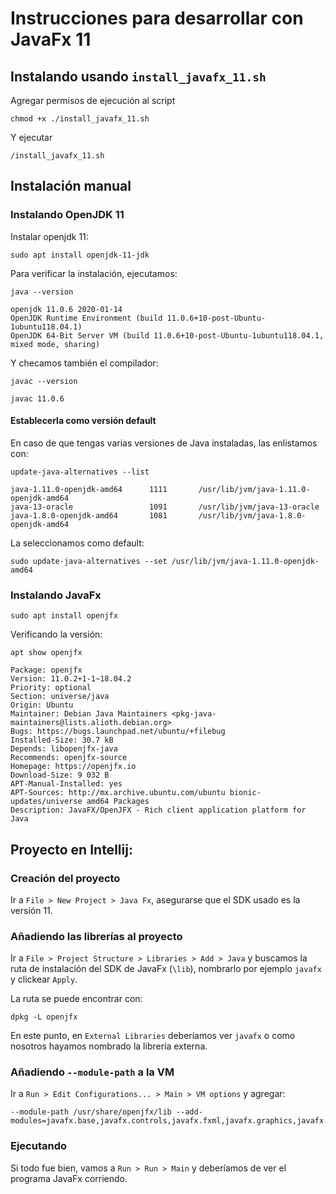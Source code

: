 # Instrucciones para desarrollar con JavaFx 11

## Instalando usando `install_javafx_11.sh`
Agregar permisos de ejecución al script
```ssh
chmod +x ./install_javafx_11.sh
```
Y ejecutar
```ssh
/install_javafx_11.sh
```

## Instalación manual
### Instalando OpenJDK 11
Instalar openjdk 11:
```ssh
sudo apt install openjdk-11-jdk 
```
Para verificar la instalación, ejecutamos:
```ssh
java --version
```
```ssh
openjdk 11.0.6 2020-01-14
OpenJDK Runtime Environment (build 11.0.6+10-post-Ubuntu-1ubuntu118.04.1)
OpenJDK 64-Bit Server VM (build 11.0.6+10-post-Ubuntu-1ubuntu118.04.1, mixed mode, sharing)
```
Y checamos también el compilador:
```ssh
javac --version
```
```ssh
javac 11.0.6
```
#### Establecerla como versión default
En caso de que tengas varias versiones de Java instaladas, las enlistamos con:
```ssh
update-java-alternatives --list
```
```ssh
java-1.11.0-openjdk-amd64      1111       /usr/lib/jvm/java-1.11.0-openjdk-amd64
java-13-oracle                 1091       /usr/lib/jvm/java-13-oracle
java-1.8.0-openjdk-amd64       1081       /usr/lib/jvm/java-1.8.0-openjdk-amd64
```
La seleccionamos como default:
```
sudo update-java-alternatives --set /usr/lib/jvm/java-1.11.0-openjdk-amd64
```
### Instalando JavaFx
```ssh
sudo apt install openjfx
```
Verificando la versión:
```ssh
apt show openjfx
```
```ssh
Package: openjfx
Version: 11.0.2+1-1~18.04.2
Priority: optional
Section: universe/java
Origin: Ubuntu
Maintainer: Debian Java Maintainers <pkg-java-maintainers@lists.alioth.debian.org>
Bugs: https://bugs.launchpad.net/ubuntu/+filebug
Installed-Size: 30.7 kB
Depends: libopenjfx-java
Recommends: openjfx-source
Homepage: https://openjfx.io
Download-Size: 9 032 B
APT-Manual-Installed: yes
APT-Sources: http://mx.archive.ubuntu.com/ubuntu bionic-updates/universe amd64 Packages
Description: JavaFX/OpenJFX - Rich client application platform for Java
```

## Proyecto en Intellij:
### Creación del proyecto
Ir a `File > New Project > Java Fx`, asegurarse que el SDK usado es la versión 11.
### Añadiendo las librerías al proyecto
Ir a `File > Project Structure > Libraries > Add > Java` y buscamos la ruta de instalación del SDK de JavaFx (`\lib`), nombrarlo por ejemplo `javafx` y clickear `Apply`.

La ruta se puede encontrar con:
```ssh
dpkg -L openjfx
```
En este punto, en `External Libraries` deberíamos ver `javafx` o como nosotros hayamos nombrado la librería externa.
### Añadiendo `--module-path` a la VM
Ir a `Run > Edit Configurations... > Main > VM options` y agregar:
```ssh
--module-path /usr/share/openjfx/lib --add-modules=javafx.base,javafx.controls,javafx.fxml,javafx.graphics,javafx.media,javafx.swing,javafx.web
```
### Ejecutando
Si todo fue bien, vamos a `Run > Run > Main` y deberíamos de ver el programa JavaFx corriendo.